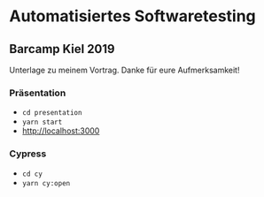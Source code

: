 # Automatisiertes Softwaretesting

## Barcamp Kiel 2019

Unterlage zu meinem Vortrag.
Danke für eure Aufmerksamkeit!

### Präsentation

- `cd presentation`
- `yarn start`
- [http://localhost:3000](http://localhost:3000)

### Cypress

- `cd cy`
- `yarn cy:open`
